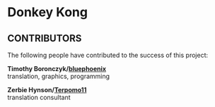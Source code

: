 # Donkey Kong

## CONTRIBUTORS

The following people have contributed to the success of this project:

**Timothy Boronczyk/[bluephoenix](https://www.romhacking.net/forum/index.php?action=profile;u=71285)**  
translation, graphics, programming

**Zerbie Hynson/[Terpomo11](https://www.reddit.com/user/terpomo11)**  
translation consultant

